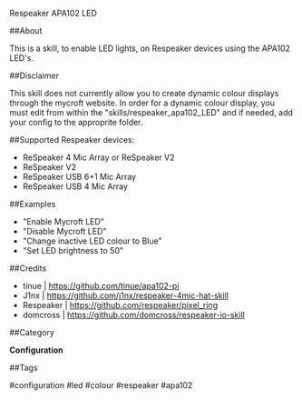 Respeaker APA102 LED

##About

This is a skill, to enable LED lights, on Respeaker devices using the APA102 LED's.

##Disclaimer

This skill does not currently allow you to create dynamic colour displays through the mycroft website.
In order for a dynamic colour display, you must edit from within the "skills/respeaker_apa102_LED" and
if needed, add your config to the approprite folder. 

##Supported Respeaker devices: 
* ReSpeaker 4 Mic Array or ReSpeaker V2
* ReSpeaker V2
* ReSpeaker USB 6+1 Mic Array
* ReSpeaker USB 4 Mic Array

##Examples
* "Enable Mycroft LED"
* "Disable Mycroft LED"
* "Change inactive LED colour to Blue"
* "Set LED brightness to 50"

##Credits
* tinue         |   https://github.com/tinue/apa102-pi
* J1nx          |   https://github.com/j1nx/respeaker-4mic-hat-skill
* Respeaker     |   https://github.com/respeaker/pixel_ring
* domcross      |   https://github.com/domcross/respeaker-io-skill

##Category

**Configuration**

##Tags

#configuration #led #colour #respeaker #apa102

